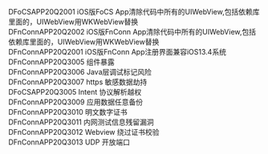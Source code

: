 DFoCSAPP20Q2001          iOS版FoCS App清除代码中所有的UIWebView,包括依赖库里面的，UIWebView用WKWebView替换  
DFnConnAPP20Q2002        iOS版FnConn App清除代码中所有的UIWebView,包括依赖库里面的，UIWebView用WKWebView替换  
DFnConnAPP20Q2001        iOS版FnConn App注册界面兼容iOS13.4系统  
DFnConnAPP20Q3005        组件暴露  
DFnConnAPP20Q3006        Java层调试标记风险  
DFnConnAPP20Q3007        https 敏感数据劫持  
DFoCSAPP20Q3005          Intent 协议解析越权  
DFnConnAPP20Q3009        应用数据任意备份  
DFnConnAPP20Q3010        明文数字证书  
DFnConnAPP20Q3011        内网测试信息残留漏洞  
DFnConnAPP20Q3012        Webview 绕过证书校验  
DFnConnAPP20Q3013        UDP 开放端口  











